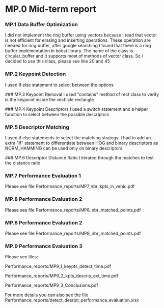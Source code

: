 # MP.0 Mid-term report



### MP.1 Data Buffer Optimization
I did not implement the ring buffer using vectors because I read that vector is not efficient for erasing and inserting operations. These operation are needed for ring buffer, after google searching I found that there is a ring buffer implementation in boost library. The name of the class is  circular_buffer and it supports most of methods of vector class. So I decided to use this class, please see line 20 and 45

### MP.2 Keypoint Detection
I used if else statement to select between the options

### MP.3 Keypoint Removal
I used "contains" method of rect class to verify is the keypoint inside the vechicle rectangle

### MP.4 Keypoint Descriptors
I used a switch statement and a helper function to select between the possible descriptors

### MP.5 Descriptor Matching
I used if else statements to select the matching strategy.
I had to add an extra "if" statement to differentiate between HOG and binary descriptors as NORM_HAMMING can be used only on binary descriptors

### MP.6 Descriptor Distance Ratio
I iterated through the matches to test the distance ratio

### MP.7 Performance Evaluation 1
Please see file Performance_reports/MP7_nbr_kpts_in_vehic.pdf 

### MP.8 Performance Evaluation 2
Please see file Performance_reports/MP8_nbr_matched_points.pdf

### MP.8 Performance Evaluation 2
Please see file Performance_reports/MP8_nbr_matched_points.pdf

### MP.9 Performance Evaluation 3
Please see files:

 Performance_reports/MP9_1_keypts_detect_time.pdf
 
 Performance_reports/MP9_2_kpts_descrip_ext_time.pdf
 
 Performance_reports/MP9_3_Conclusions.pdf
 
For more details you can also see the file Performance_reports/detect_desript_performance_evaluation.xlsx




